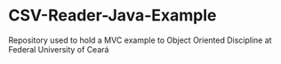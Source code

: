 # CSV-Reader-Java-Example
Repository used to hold a MVC example to Object Oriented Discipline at Federal University of Ceará
